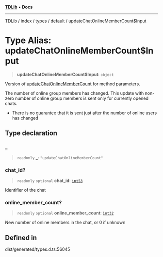 [**TDLib**](../../../../../../README.md) • **Docs**

***

[TDLib](../../../../../../modules.md) / [index](../../../../../README.md) / [types](../../../README.md) / [default](../README.md) / updateChatOnlineMemberCount$Input

# Type Alias: updateChatOnlineMemberCount$Input

> **updateChatOnlineMemberCount$Input**: `object`

Version of [updateChatOnlineMemberCount](updateChatOnlineMemberCount.md) for method parameters.

The number of online group members has changed. This update with non-zero number of online group members is sent only for currently opened chats.

- There is no guarantee that it is sent just after the number of online users has changed

## Type declaration

### \_

> `readonly` **\_**: `"updateChatOnlineMemberCount"`

### chat\_id?

> `readonly` `optional` **chat\_id**: [`int53`](int53.md)

Identifier of the chat

### online\_member\_count?

> `readonly` `optional` **online\_member\_count**: [`int32`](int32.md)

New number of online members in the chat, or 0 if unknown

## Defined in

dist/generated/types.d.ts:56045
